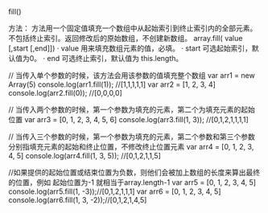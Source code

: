 fill() 

方法： 方法用一个固定值填充一个数组中从起始索引到终止索引内的全部元素。不包括终止索引。返回修改后的原始数组，不创建新数组。
array.fill( value [,start [,end]])
· value 用来填充数组元素的值，必填。
· start 可选起始索引，默认值为0。
· end 可选终止索引，默认值为 this.length。

// 当传入单个参数的时候，该方法会用该参数的值填充整个数组
 var arr1 = new Array(5)
 console.log(arr1.fill(1)); //[1,1,1,1,1]
 var arr2 = [1, 2, 3, 4]
 console.log(arr2.fill(0)); //[0,0,0,0]
 
 // 当传入两个参数的时候，第一个参数为填充的元素，第二个为填充元素的起始位置
 var arr3 = [0, 1, 2, 3, 4, 5, 6]
 console.log(arr3.fill(1, 3)); //[0,1,2,1,1,1,1]
 
 // 当传入三个参数的时候，第一个参数为填充的元素，第二个参数和第三个参数分别指填充元素的起始和终止位置，不修改终止位置元素
 var arr4 = [0, 1, 2, 3, 4, 5]
 console.log(arr4.fill(1, 3, 5)); //[0,1,2,1,1,5]
  
 //如果提供的起始位置或结束位置为负数，则他们会被加上数组的长度来算出最终的位置，例如 起始位置为-1 就相当于array.length-1
 var arr5 = [0, 1, 2, 3, 4, 5]
 console.log(arr5.fill(1, -3));//[0,1,2,1,1,1]
 var arr6 = [0, 1, 2, 3, 4, 5]
 console.log(arr6.fill(1, 3, -2));//[0,1,2,1,4,5]

